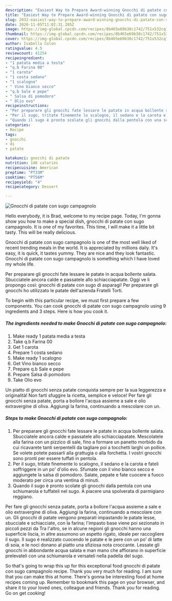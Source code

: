 ```yaml
---
description: "Easiest Way to Prepare Award-winning Gnocchi di patate con sugo campagnolo"
title: "Easiest Way to Prepare Award-winning Gnocchi di patate con sugo campagnolo"
slug: 2032-easiest-way-to-prepare-award-winning-gnocchi-di-patate-con-sugo-campagnolo
date: 2020-11-05T11:02:31.205Z
image: https://img-global.cpcdn.com/recipes/8b465e69b30c1742/751x532cq70/gnocchi-di-patate-con-sugo-campagnolo-recipe-main-photo.jpg
thumbnail: https://img-global.cpcdn.com/recipes/8b465e69b30c1742/751x532cq70/gnocchi-di-patate-con-sugo-campagnolo-recipe-main-photo.jpg
cover: https://img-global.cpcdn.com/recipes/8b465e69b30c1742/751x532cq70/gnocchi-di-patate-con-sugo-campagnolo-recipe-main-photo.jpg
author: Isabella Colon
ratingvalue: 4.5
reviewcount: 41254
recipeingredient:
- "1 patata media a testa"
- "q.b Farina 00"
- "1 carota"
- "1 costa sedano"
- "1 scalogno"
- " Vino bianco secco"
- "q.b Sale e pepe"
- " Salsa di pomodoro"
- " Olio evo"
recipeinstructions:
- "Per preparare gli gnocchi fate lessare le patate in acqua bollente salata. Sbucciatele ancora calde e passatele allo schiacciapatate. Mescolatele alla farina con un pizzico di sale, fino a formare un panetto morbido da cui ricavarete tanti serpentelli da tagliare poi a tocchetti larghi un pollice. Se volete potete passarli alla grattugia o alla forchetta. I vostri gnocchi sono pronti per essere tuffati in pentola."
- "Per il sugo, tritate finemente lo scalogno, il sedano e la carota e fateli soffriggere in un po&#39; d&#39;olio evo. Sfumate con il vino bianco secco e aggiungete la salsa di pomodoro. Salate, pepate e fate cuocere a fuoco moderato per circa una ventina di minuti."
- "Quando il sugo è pronto scolate gli gnocchi dalla pentola con una schiumarola e tuffateli nel sugo. A piacere una spolverata di parmigiano reggiano."
categories:
- Recipe
tags:
- gnocchi
- di
- patate

katakunci: gnocchi di patate 
nutrition: 148 calories
recipecuisine: American
preptime: "PT33M"
cooktime: "PT56M"
recipeyield: "4"
recipecategory: Dessert

---
```



![Gnocchi di patate con sugo campagnolo](https://img-global.cpcdn.com/recipes/8b465e69b30c1742/751x532cq70/gnocchi-di-patate-con-sugo-campagnolo-recipe-main-photo.jpg)

Hello everybody, it is Brad, welcome to my recipe page. Today, I'm gonna show you how to make a special dish, gnocchi di patate con sugo campagnolo. It is one of my favorites. This time, I will make it a little bit tasty. This will be really delicious.

Gnocchi di patate con sugo campagnolo is one of the most well liked of recent trending meals in the world. It is appreciated by millions daily. It's easy, it is quick, it tastes yummy. They are nice and they look fantastic. Gnocchi di patate con sugo campagnolo is something which I have loved my whole life.

Per preparare gli gnocchi fate lessare le patate in acqua bollente salata. Sbucciatele ancora calde e passatele allo schiacciapatate. Oggi ve li propongo così: gnocchi di patate con sugo di asparagi! Per preparare gli gnocchi ho utilizzato le patate dell&#39;azienda Fratelli Torti.


To begin with this particular recipe, we must first prepare a few components. You can cook gnocchi di patate con sugo campagnolo using 9 ingredients and 3 steps. Here is how you cook it.

<!--inarticleads1-->

##### The ingredients needed to make Gnocchi di patate con sugo campagnolo:

1. Make ready 1 patata media a testa
1. Take q.b Farina 00
1. Get 1 carota
1. Prepare 1 costa sedano
1. Make ready 1 scalogno
1. Get  Vino bianco secco
1. Prepare q.b Sale e pepe
1. Prepare  Salsa di pomodoro
1. Take  Olio evo


Un piatto di gnocchi senza patate conquista sempre per la sua leggerezza e originalità! Non farti sfuggire la ricetta, semplice e veloce! Per fare gli gnocchi senza patate, porta a bollore l&#39;acqua assieme a sale e olio extravergine di oliva. Aggiungi la farina, continuando a mescolare con un. 

<!--inarticleads2-->

##### Steps to make Gnocchi di patate con sugo campagnolo:

1. Per preparare gli gnocchi fate lessare le patate in acqua bollente salata. Sbucciatele ancora calde e passatele allo schiacciapatate. Mescolatele alla farina con un pizzico di sale, fino a formare un panetto morbido da cui ricavarete tanti serpentelli da tagliare poi a tocchetti larghi un pollice. Se volete potete passarli alla grattugia o alla forchetta. I vostri gnocchi sono pronti per essere tuffati in pentola.
1. Per il sugo, tritate finemente lo scalogno, il sedano e la carota e fateli soffriggere in un po&#39; d&#39;olio evo. Sfumate con il vino bianco secco e aggiungete la salsa di pomodoro. Salate, pepate e fate cuocere a fuoco moderato per circa una ventina di minuti.
1. Quando il sugo è pronto scolate gli gnocchi dalla pentola con una schiumarola e tuffateli nel sugo. A piacere una spolverata di parmigiano reggiano.


Per fare gli gnocchi senza patate, porta a bollore l&#39;acqua assieme a sale e olio extravergine di oliva. Aggiungi la farina, continuando a mescolare con un. Gli gnocchi di patate vengono preparati impastando le patate lesse, sbucciate e schiacciate, con la farina; l&#39;impasto base viene poi sezionato in piccoli pezzi da Tra l&#39;altro, se in alcune regioni gli gnocchi hanno una superficie liscia, in altre assumono un aspetto rigato, ideale per raccogliere il sugo. Il sugo è realizzato cuocendo le patate e le pere con un po&#39; di latte di soia, e le noci donano al piatto una sfiziosa nota croccante. Lessate gli gnocchi in abbondante acqua salata e man mano che affiorano in superficie prelevateli con una schiumarola e versateli nella padella del sugo. 

So that's going to wrap this up for this exceptional food gnocchi di patate con sugo campagnolo recipe. Thank you very much for reading. I am sure that you can make this at home. There's gonna be interesting food at home recipes coming up. Remember to bookmark this page on your browser, and share it to your loved ones, colleague and friends. Thank you for reading. Go on get cooking!

